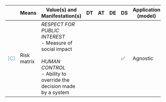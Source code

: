 |       | Means  | Value(s) and Manifestation(s)| DT|AT | DE | DS | Application (model) | Approach | Visual elements | Additional details
| ----------- |  --------------------------- | ---------------  |------------------------------|-------------| ----------------------|----------------------|----------------------------|--------------------|------------------------|--------------------------------- |
<span style="color:#6495ED">[C]</span> | Risk matrix | *RESPECT FOR PUBLIC INTEREST* <br> - Measure of social impact <br><br> *HUMAN CONTROL* <br> - Ability to override the decision made by a system | | | | ✅ | Agnostic | | Two dimensional space (vulnerability vs dependence of the decision) | 
